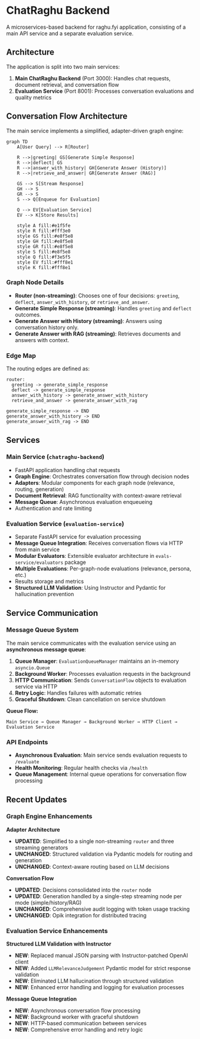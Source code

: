# ChatRaghu Backend

A microservices-based backend for raghu.fyi application, consisting of a main API service and a separate evaluation service.

## Architecture

The application is split into two main services:

1. **Main ChatRaghu Backend** (Port 3000): Handles chat requests, document retrieval, and conversation flow
2. **Evaluation Service** (Port 8001): Processes conversation evaluations and quality metrics

## Conversation Flow Architecture

The main service implements a simplified, adapter-driven graph engine:

```mermaid
graph TD
    A[User Query] --> R[Router]

    R -->|greeting| GS[Generate Simple Response]
    R -->|deflect| GS
    R -->|answer_with_history| GH[Generate Answer (History)]
    R -->|retrieve_and_answer| GR[Generate Answer (RAG)]

    GS --> S[Stream Response]
    GH --> S
    GR --> S
    S --> Q[Enqueue for Evaluation]

    Q --> EV[Evaluation Service]
    EV --> K[Store Results]

    style A fill:#e1f5fe
    style R fill:#fff3e0
    style GS fill:#e8f5e8
    style GH fill:#e8f5e8
    style GR fill:#e8f5e8
    style S fill:#e8f5e8
    style Q fill:#f3e5f5
    style EV fill:#fff8e1
    style K fill:#fff8e1
```

### Graph Node Details

- **Router (non-streaming)**: Chooses one of four decisions: `greeting`, `deflect`, `answer_with_history`, or `retrieve_and_answer`.
- **Generate Simple Response (streaming)**: Handles `greeting` and `deflect` outcomes.
- **Generate Answer with History (streaming)**: Answers using conversation history only.
- **Generate Answer with RAG (streaming)**: Retrieves documents and answers with context.

### Edge Map

The routing edges are defined as:

```text
router:
  greeting -> generate_simple_response
  deflect -> generate_simple_response
  answer_with_history -> generate_answer_with_history
  retrieve_and_answer -> generate_answer_with_rag

generate_simple_response -> END
generate_answer_with_history -> END
generate_answer_with_rag -> END
```

## Services

### Main Service (`chatraghu-backend`)
- FastAPI application handling chat requests
- **Graph Engine**: Orchestrates conversation flow through decision nodes
- **Adapters**: Modular components for each graph node (relevance, routing, generation)
- **Document Retrieval**: RAG functionality with context-aware retrieval
- **Message Queue**: Asynchronous evaluation enqueueing
- Authentication and rate limiting

### Evaluation Service (`evaluation-service`)
- Separate FastAPI service for evaluation processing
- **Message Queue Integration**: Receives conversation flows via HTTP from main service
- **Modular Evaluators**: Extensible evaluator architecture in `evals-service/evaluators` package
- **Multiple Evaluations**: Per-graph-node evaluations (relevance, persona, etc.)
- Results storage and metrics
- **Structured LLM Validation**: Using Instructor and Pydantic for hallucination prevention

## Service Communication

### Message Queue System

The main service communicates with the evaluation service using an **asynchronous message queue**:

1. **Queue Manager**: `EvaluationQueueManager` maintains an in-memory `asyncio.Queue`
2. **Background Worker**: Processes evaluation requests in the background
3. **HTTP Communication**: Sends `ConversationFlow` objects to evaluation service via HTTP
4. **Retry Logic**: Handles failures with automatic retries
5. **Graceful Shutdown**: Clean cancellation on service shutdown

**Queue Flow:**
```
Main Service → Queue Manager → Background Worker → HTTP Client → Evaluation Service
```

### API Endpoints

- **Asynchronous Evaluation**: Main service sends evaluation requests to `/evaluate`
- **Health Monitoring**: Regular health checks via `/health`
- **Queue Management**: Internal queue operations for conversation flow processing

## Recent Updates

### Graph Engine Enhancements

**Adapter Architecture**
- **UPDATED**: Simplified to a single non-streaming `router` and three streaming generators
- **UNCHANGED**: Structured validation via Pydantic models for routing and generation
- **UNCHANGED**: Context-aware routing based on LLM decisions

**Conversation Flow**
- **UPDATED**: Decisions consolidated into the `router` node
- **UPDATED**: Generation handled by a single-step streaming node per mode (simple/history/RAG)
- **UNCHANGED**: Comprehensive audit logging with token usage tracking
- **UNCHANGED**: Opik integration for distributed tracing

### Evaluation Service Enhancements

**Structured LLM Validation with Instructor**
- **NEW**: Replaced manual JSON parsing with Instructor-patched OpenAI client
- **NEW**: Added `LLMRelevanceJudgement` Pydantic model for strict response validation
- **NEW**: Eliminated LLM hallucination through structured validation
- **NEW**: Enhanced error handling and logging for evaluation processes

**Message Queue Integration**
- **NEW**: Asynchronous conversation flow processing
- **NEW**: Background worker with graceful shutdown
- **NEW**: HTTP-based communication between services
- **NEW**: Comprehensive error handling and retry logic
